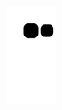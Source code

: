 ![github-contribution-grid-snake](https://raw.githubusercontent.com/Takaya-Shiraishi/Takaya-Shiraishi/master/img/snake.svg) 
